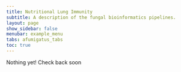 ```yaml
---
title: Nutritional Lung Immunity
subtitle: A description of the fungal bioinformatics pipelines.
layout: page
show_sidebar: false
menubar: example_menu
tabs: afumigatus_tabs
toc: true
---
```

<i class="fa fa-gear fa-spin fa-2x" style="color: firebrick"></i> Nothing yet! Check back soon
